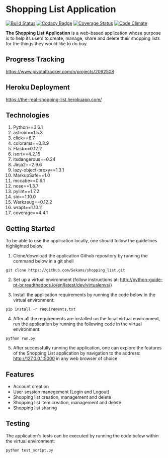 # Shopping List Application
[![Build Status](https://travis-ci.org/Sekams/shopping_list.svg?branch=master)](https://travis-ci.org/Sekams/shopping_list)
[![Codacy Badge](https://api.codacy.com/project/badge/Grade/11fc4593f01d42d9af9fd30b8670ebcc)](https://www.codacy.com/app/Sekams/shopping_list?utm_source=github.com&amp;utm_medium=referral&amp;utm_content=Sekams/shopping_list&amp;utm_campaign=Badge_Grade)
[![Coverage Status](https://coveralls.io/repos/github/Sekams/shopping_list/badge.svg?branch=master)](https://coveralls.io/github/Sekams/shopping_list?branch=master)
[![Code Climate](https://codeclimate.com/github/Sekams/shopping_list/badges/gpa.svg)](https://codeclimate.com/github/Sekams/shopping_list)

**The Shopping List Application** is a web-based application whose purpose is to help its users to create, manage, share and delete their shopping lists for the things they would like to do buy.

## Progress Tracking
https://www.pivotaltracker.com/n/projects/2092508

## Heroku Deployment
https://the-real-shopping-list.herokuapp.com/

## Technologies
1. Python==3.6.1
2. astroid==1.5.3
3. click==6.7
4. colorama==0.3.9
5. Flask==0.12.2
6. isort==4.2.15
7. itsdangerous==0.24
8. Jinja2==2.9.6
9. lazy-object-proxy==1.3.1
10. MarkupSafe==1.0
11. mccabe==0.6.1
12. nose==1.3.7
13. pylint==1.7.2
14. six==1.10.0
15. Werkzeug==0.12.2
16. wrapt==1.10.11
17. coverage==4.4.1

## Getting Started
To be able to use the application locally, one should follow the guidelines highlighted below.

1. Clone/download the application Github repository by running the command below in a git shell
```
git clone https://github.com/Sekams/shopping_list.git
```
2. Set up a virtual environment (follow instructions at: http://python-guide-pt-br.readthedocs.io/en/latest/dev/virtualenvs/)

3. Install the application requirements by running the code below in the virtual environment:
```
pip install -r requirements.txt
```
4. After all the requirements are installed on the local virtual environment, run the application by running the following code in the virtual environment:
```
python run.py
```
5. After successfully running the application, one can explore the features of the Shopping List application by navigation to the address: http://127.0.0.1:5000 in any web browser of choice

## Features
* Account creation
* User session manegement (Login and Logout)
* Shopping list creation, management and delete
* Shopping list item creation, management and delete
* Shopping list sharing

## Testing
The application's tests can be executed by running the code below within the virtual environment:
```
python test_script.py
```